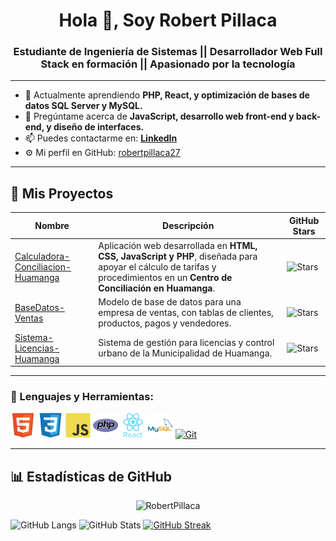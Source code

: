 <h1 align="center">Hola 👋, Soy Robert Pillaca</h1>
<h3 align="center">Estudiante de Ingeniería de Sistemas || Desarrollador Web Full Stack en formación || Apasionado por la tecnología</h3>

---

- 🌱 Actualmente aprendiendo **PHP, React, y optimización de bases de datos SQL Server y MySQL.**
- 💬 Pregúntame acerca de **JavaScript, desarrollo web front-end y back-end, y diseño de interfaces.**
- 📫 Puedes contactarme en: **[LinkedIn](https://www.linkedin.com/in/tu-perfil)**  
- ⚙️ Mi perfil en GitHub: [robertpillaca27](https://github.com/robertpillaca27)

---

## 🧩 Mis Proyectos

| **Nombre** | **Descripción** | **GitHub Stars** |
|-------------|-----------------|------------------|
| [Calculadora-Conciliacion-Huamanga](https://github.com/robertpillaca27/Calculadora-Conciliacion-Huamanga) | Aplicación web desarrollada en **HTML, CSS, JavaScript y PHP**, diseñada para apoyar el cálculo de tarifas y procedimientos en un **Centro de Conciliación en Huamanga**. | ![Stars](https://img.shields.io/github/stars/robertpillaca27/Calculadora-Conciliacion-Huamanga) |
| [BaseDatos-Ventas](https://github.com/RobertPillaca/BaseDatos-Ventas) | Modelo de base de datos para una empresa de ventas, con tablas de clientes, productos, pagos y vendedores. | ![Stars](https://img.shields.io/github/stars/RobertPillaca/BaseDatos-Ventas) |
| [Sistema-Licencias-Huamanga](https://github.com/RobertPillaca/Sistema-Licencias-Huamanga) | Sistema de gestión para licencias y control urbano de la Municipalidad de Huamanga. | ![Stars](https://img.shields.io/github/stars/RobertPillaca/Sistema-Licencias-Huamanga) |

---

<h3 align="left">🧠 Lenguajes y Herramientas:</h3>
<p align="left">
<a href="https://developer.mozilla.org/es/docs/Web/HTML" target="_blank"><img src="https://raw.githubusercontent.com/devicons/devicon/master/icons/html5/html5-original.svg" width="40" height="40" alt="HTML5"/></a>
<a href="https://developer.mozilla.org/es/docs/Web/CSS" target="_blank"><img src="https://raw.githubusercontent.com/devicons/devicon/master/icons/css3/css3-original.svg" width="40" height="40" alt="CSS3"/></a>
<a href="https://developer.mozilla.org/es/docs/Web/JavaScript" target="_blank"><img src="https://raw.githubusercontent.com/devicons/devicon/master/icons/javascript/javascript-original.svg" width="40" height="40" alt="JavaScript"/></a>
<a href="https://www.php.net/" target="_blank"><img src="https://raw.githubusercontent.com/devicons/devicon/master/icons/php/php-original.svg" width="40" height="40" alt="PHP"/></a>
<a href="https://reactjs.org/" target="_blank"><img src="https://raw.githubusercontent.com/devicons/devicon/master/icons/react/react-original-wordmark.svg" width="40" height="40" alt="React"/></a>
<a href="https://www.mysql.com/" target="_blank"><img src="https://raw.githubusercontent.com/devicons/devicon/master/icons/mysql/mysql-original-wordmark.svg" width="40" height="40" alt="MySQL"/></a>
<a href="https://git-scm.com/" target="_blank"><img src="https://www.vectorlogo.zone/logos/git-scm/git-scm-icon.svg" width="40" height="40" alt="Git"/></a>
</p>

---

## 📊 Estadísticas de GitHub

<p align="center">
  <img src="https://komarev.com/ghpvc/?username=RobertPillaca&label=Profile%20views&color=0e75b6&style=flat" alt="RobertPillaca" />
</p>

![GitHub Langs](https://github-readme-stats.vercel.app/api/toplangs/?username=RobertPillaca&layout=compact&theme=tokyonight)
![GitHub Stats](https://github-readme-stats.vercel.app/api?username=RobertPillaca&show_icons=true&theme=tokyonight)
[![GitHub Streak](https://streak-stats.demolab.com?user=RobertPillaca&theme=tokyonight)](https://git.io/streak-stats)


